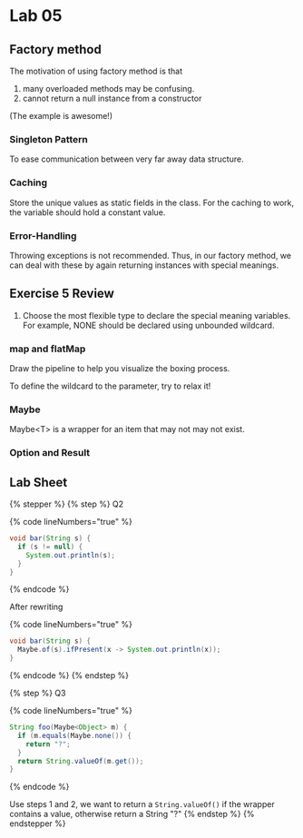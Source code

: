 # Lab 05

## Factory method

The motivation of using factory method is that

1. many overloaded methods may be confusing.
2. cannot return a null instance from a constructor

(The example is awesome!)

### Singleton Pattern

To ease communication between very far away data structure.

### Caching

Store the unique values as static fields in the class. For the caching to work, the variable should hold a constant value.

### Error-Handling

Throwing exceptions is not recommended. Thus, in our factory method, we can deal with these by again returning instances with special meanings.

## Exercise 5 Review

1. Choose the most flexible type to declare the special meaning variables. For example, NONE should be declared using unbounded wildcard.

### map and flatMap

Draw the pipeline to help you visualize the boxing process.

To define the wildcard to the parameter, try to relax it!

### Maybe

Maybe\<T> is a wrapper for an item that may not may not exist.

### Option and Result

## Lab Sheet

{% stepper %}
{% step %}
Q2

{% code lineNumbers="true" %}
```java
void bar(String s) {
  if (s != null) {
    System.out.println(s);
  }
}
```
{% endcode %}

After rewriting

{% code lineNumbers="true" %}
```java
void bar(String s) {
  Maybe.of(s).ifPresent(x -> System.out.println(x));
}
```
{% endcode %}
{% endstep %}

{% step %}
Q3

{% code lineNumbers="true" %}
```java
String foo(Maybe<Object> m) {
  if (m.equals(Maybe.none()) { 
    return "?";
  } 
  return String.valueOf(m.get());
}
```
{% endcode %}

Use steps 1 and 2, we want to return a `String.valueOf()` if the wrapper contains a value, otherwise return a String "?"
{% endstep %}
{% endstepper %}
